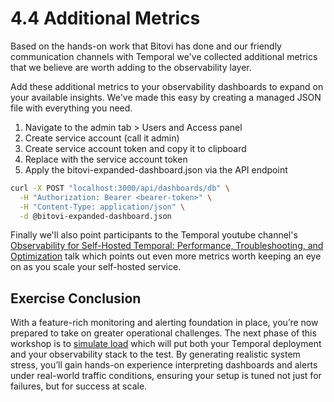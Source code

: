 # 4.4 Additional Metrics
Based on the hands-on work that Bitovi has done and our friendly communication channels with Temporal we've collected additional metrics that we believe are worth adding to the observability layer.

Add these additional metrics to your observability dashboards to expand on your available insights. We've made this easy by creating a managed JSON file with everything you need.

1. Navigate to the admin tab > Users and Access panel
2. Create service account (call it admin)
3. Create service account token and copy it to clipboard
4. Replace <bearer-token> with the service account token
5. Apply the bitovi-expanded-dashboard.json via the API endpoint

```bash
curl -X POST "localhost:3000/api/dashboards/db" \
  -H "Authorization: Bearer <bearer-token>" \
  -H "Content-Type: application/json" \
  -d @bitovi-expanded-dashboard.json
```

Finally we'll also point participants to the Temporal youtube channel's [Observability for Self-Hosted Temporal: Performance, Troubleshooting, and Optimization](https://www.youtube.com/watch?v=HkcXlfrzu6U) talk which points out even more metrics worth keeping an eye on as you scale your self-hosted service.

## Exercise Conclusion
With a feature-rich monitoring and alerting foundation in place, you’re now prepared to take on greater operational challenges. The next phase of this workshop is to [simulate load](../5.Simulating-Load/README.md) which will put both your Temporal deployment and your observability stack to the test. By generating realistic system stress, you’ll gain hands-on experience interpreting dashboards and alerts under real-world traffic conditions, ensuring your setup is tuned not just for failures, but for success at scale.
